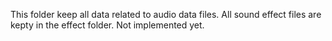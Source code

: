 This folder keep all data related to audio data files. All sound effect files are kepty in the effect folder. Not
implemented yet. 